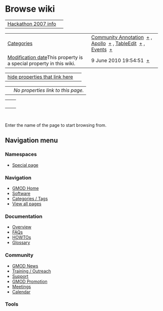 



<span id="top"></span>




# <span dir="auto">Browse wiki</span>






|  |  |
|----|----|
| [Hackathon 2007 info](/wiki/Hackathon_2007_info "Hackathon 2007 info") |  |

|  |  |
|----|----|
| [Categories](/wiki/Special%253ACategories "Special%253ACategories") | <span class="smwb-value">[Community Annotation](/wiki/Category%253ACommunity_Annotation "Category%253ACommunity Annotation")  <span class="smwsearch">[+](/wiki/Special%253ASearchByProperty/Community-20Annotation "Special%253ASearchByProperty/Community-20Annotation")</span></span> , <span class="smwb-value">[Apollo](/wiki/Category%253AApollo "Category%253AApollo")  <span class="smwsearch">[+](/wiki/Special%253ASearchByProperty/Apollo "Special%253ASearchByProperty/Apollo")</span></span> , <span class="smwb-value">[TableEdit](/wiki/Category%253ATableEdit "Category%253ATableEdit")  <span class="smwsearch">[+](/wiki/Special%253ASearchByProperty/TableEdit "Special%253ASearchByProperty/TableEdit")</span></span> , <span class="smwb-value">[Events](/wiki/Category%253AEvents "Category%253AEvents")  <span class="smwsearch">[+](/wiki/Special%253ASearchByProperty/Events "Special%253ASearchByProperty/Events")</span></span> |
| <span class="smw-highlighter" data-type="1" state="inline" data-title="Property"><span class="smwbuiltin">[Modification date](/wiki/Property:Modification_date "Property:Modification date")</span><span class="smwttcontent">This property is a special property in this wiki.</span></span> | <span class="smwb-value">9 June 2010 19:54:51  <span class="smwsearch">[+](/wiki/Special%253ASearchByProperty/Modification-20date/9-20June-202010-2019:54:51 "Special%253ASearchByProperty/Modification-20date/9-20June-202010-2019:54:51")</span></span> |

<span id="smw_browse_incoming"></span>

|  |  |
|----|----|
| [hide properties that link here](/mediawiki/index.php?title=Special:Browse&offset=0&dir=out&article=Hackathon+2007+info)  |  |

|     |                                    |
|-----|------------------------------------|
|     | *No properties link to this page.* |

|     |     |
|-----|-----|
|     |     |

 

Enter the name of the page to start browsing from.  








## Navigation menu



### Namespaces

- <span id="ca-nstab-special">[Special
  page](/wiki/Special%253ABrowse/Hackathon_2007_info "This is a special page, you cannot edit the page itself")</span>






### Navigation



- <span id="n-GMOD-Home">[GMOD Home](/wiki/Main_Page)</span>
- <span id="n-Software">[Software](/wiki/GMOD_Components)</span>
- <span id="n-Categories-.2F-Tags">[Categories /
  Tags](/wiki/Categories)</span>
- <span id="n-View-all-pages">[View all
  pages](/wiki/Special:AllPages)</span>




### Documentation



- <span id="n-Overview">[Overview](/wiki/Overview)</span>
- <span id="n-FAQs">[FAQs](/wiki/Category%253AFAQ)</span>
- <span id="n-HOWTOs">[HOWTOs](/wiki/Category%253AHOWTO)</span>
- <span id="n-Glossary">[Glossary](/wiki/Glossary)</span>




### Community



- <span id="n-GMOD-News">[GMOD News](/wiki/GMOD_News)</span>
- <span id="n-Training-.2F-Outreach">[Training /
  Outreach](/wiki/Training_and_Outreach)</span>
- <span id="n-Support">[Support](/wiki/Support)</span>
- <span id="n-GMOD-Promotion">[GMOD
  Promotion](/wiki/GMOD_Promotion)</span>
- <span id="n-Meetings">[Meetings](/wiki/Meetings)</span>
- <span id="n-Calendar">[Calendar](/wiki/Calendar)</span>




### Tools












<!-- -->




